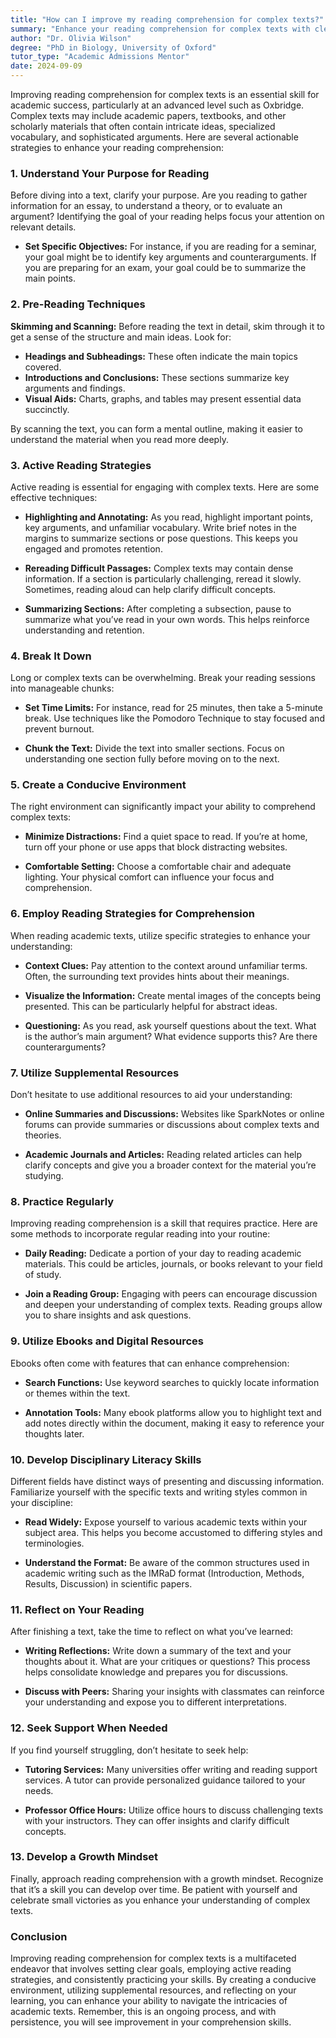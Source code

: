 ```yaml
---
title: "How can I improve my reading comprehension for complex texts?"
summary: "Enhance your reading comprehension for complex texts with clear goals, active engagement, and effective note-taking strategies for academic success."
author: "Dr. Olivia Wilson"
degree: "PhD in Biology, University of Oxford"
tutor_type: "Academic Admissions Mentor"
date: 2024-09-09
---
```


Improving reading comprehension for complex texts is an essential skill for academic success, particularly at an advanced level such as Oxbridge. Complex texts may include academic papers, textbooks, and other scholarly materials that often contain intricate ideas, specialized vocabulary, and sophisticated arguments. Here are several actionable strategies to enhance your reading comprehension:

### 1. **Understand Your Purpose for Reading**

Before diving into a text, clarify your purpose. Are you reading to gather information for an essay, to understand a theory, or to evaluate an argument? Identifying the goal of your reading helps focus your attention on relevant details.

- **Set Specific Objectives:** For instance, if you are reading for a seminar, your goal might be to identify key arguments and counterarguments. If you are preparing for an exam, your goal could be to summarize the main points.

### 2. **Pre-Reading Techniques**

**Skimming and Scanning:** Before reading the text in detail, skim through it to get a sense of the structure and main ideas. Look for:

- **Headings and Subheadings:** These often indicate the main topics covered.
- **Introductions and Conclusions:** These sections summarize key arguments and findings.
- **Visual Aids:** Charts, graphs, and tables may present essential data succinctly.

By scanning the text, you can form a mental outline, making it easier to understand the material when you read more deeply.

### 3. **Active Reading Strategies**

Active reading is essential for engaging with complex texts. Here are some effective techniques:

- **Highlighting and Annotating:** As you read, highlight important points, key arguments, and unfamiliar vocabulary. Write brief notes in the margins to summarize sections or pose questions. This keeps you engaged and promotes retention.

- **Rereading Difficult Passages:** Complex texts may contain dense information. If a section is particularly challenging, reread it slowly. Sometimes, reading aloud can help clarify difficult concepts.

- **Summarizing Sections:** After completing a subsection, pause to summarize what you’ve read in your own words. This helps reinforce understanding and retention.

### 4. **Break It Down**

Long or complex texts can be overwhelming. Break your reading sessions into manageable chunks:

- **Set Time Limits:** For instance, read for 25 minutes, then take a 5-minute break. Use techniques like the Pomodoro Technique to stay focused and prevent burnout.

- **Chunk the Text:** Divide the text into smaller sections. Focus on understanding one section fully before moving on to the next.

### 5. **Create a Conducive Environment**

The right environment can significantly impact your ability to comprehend complex texts:

- **Minimize Distractions:** Find a quiet space to read. If you’re at home, turn off your phone or use apps that block distracting websites.

- **Comfortable Setting:** Choose a comfortable chair and adequate lighting. Your physical comfort can influence your focus and comprehension.

### 6. **Employ Reading Strategies for Comprehension**

When reading academic texts, utilize specific strategies to enhance your understanding:

- **Context Clues:** Pay attention to the context around unfamiliar terms. Often, the surrounding text provides hints about their meanings. 

- **Visualize the Information:** Create mental images of the concepts being presented. This can be particularly helpful for abstract ideas.

- **Questioning:** As you read, ask yourself questions about the text. What is the author’s main argument? What evidence supports this? Are there counterarguments?

### 7. **Utilize Supplemental Resources**

Don’t hesitate to use additional resources to aid your understanding:

- **Online Summaries and Discussions:** Websites like SparkNotes or online forums can provide summaries or discussions about complex texts and theories.

- **Academic Journals and Articles:** Reading related articles can help clarify concepts and give you a broader context for the material you’re studying.

### 8. **Practice Regularly**

Improving reading comprehension is a skill that requires practice. Here are some methods to incorporate regular reading into your routine:

- **Daily Reading:** Dedicate a portion of your day to reading academic materials. This could be articles, journals, or books relevant to your field of study.

- **Join a Reading Group:** Engaging with peers can encourage discussion and deepen your understanding of complex texts. Reading groups allow you to share insights and ask questions.

### 9. **Utilize Ebooks and Digital Resources**

Ebooks often come with features that can enhance comprehension:

- **Search Functions:** Use keyword searches to quickly locate information or themes within the text.

- **Annotation Tools:** Many ebook platforms allow you to highlight text and add notes directly within the document, making it easy to reference your thoughts later.

### 10. **Develop Disciplinary Literacy Skills**

Different fields have distinct ways of presenting and discussing information. Familiarize yourself with the specific texts and writing styles common in your discipline:

- **Read Widely:** Expose yourself to various academic texts within your subject area. This helps you become accustomed to differing styles and terminologies.

- **Understand the Format:** Be aware of the common structures used in academic writing such as the IMRaD format (Introduction, Methods, Results, Discussion) in scientific papers.

### 11. **Reflect on Your Reading**

After finishing a text, take the time to reflect on what you’ve learned:

- **Writing Reflections:** Write down a summary of the text and your thoughts about it. What are your critiques or questions? This process helps consolidate knowledge and prepares you for discussions.

- **Discuss with Peers:** Sharing your insights with classmates can reinforce your understanding and expose you to different interpretations.

### 12. **Seek Support When Needed**

If you find yourself struggling, don’t hesitate to seek help:

- **Tutoring Services:** Many universities offer writing and reading support services. A tutor can provide personalized guidance tailored to your needs.

- **Professor Office Hours:** Utilize office hours to discuss challenging texts with your instructors. They can offer insights and clarify difficult concepts.

### 13. **Develop a Growth Mindset**

Finally, approach reading comprehension with a growth mindset. Recognize that it’s a skill you can develop over time. Be patient with yourself and celebrate small victories as you enhance your understanding of complex texts.

### Conclusion

Improving reading comprehension for complex texts is a multifaceted endeavor that involves setting clear goals, employing active reading strategies, and consistently practicing your skills. By creating a conducive environment, utilizing supplemental resources, and reflecting on your learning, you can enhance your ability to navigate the intricacies of academic texts. Remember, this is an ongoing process, and with persistence, you will see improvement in your comprehension skills.
    